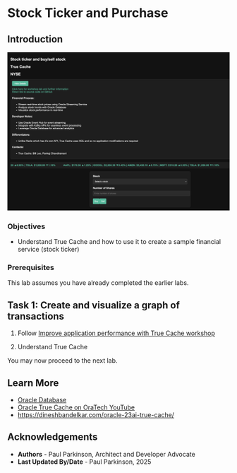 # Stock Ticker and Purchase

## Introduction

![Financial Application Architecture](./images/truecache-ticker.png " ")

### Objectives

-  Understand True Cache and how to use it to create a sample financial service (stock ticker)

### Prerequisites

This lab assumes you have already completed the earlier labs.

## Task 1: Create and visualize a graph of transactions

1. Follow [Improve application performance with True Cache workshop](https://apexapps.oracle.com/pls/apex/r/dbpm/livelabs/view-workshop?wid=3933)

2. Understand True Cache 


You may now proceed to the next lab.

## Learn More

* [Oracle Database](https://bit.ly/mswsdatabase)
* [Oracle True Cache on OraTech YouTube](https://www.youtube.com/watch?v=ecxflHglhJo)
* https://dineshbandelkar.com/oracle-23ai-true-cache/

## Acknowledgements
* **Authors** - Paul Parkinson, Architect and Developer Advocate
* **Last Updated By/Date** - Paul Parkinson, 2025

